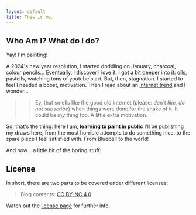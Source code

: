 ```yaml
---
layout: default
title: This is me.
---
```


## Who Am I? What do I do?

Yay! I'm painting!

A 2024's new year resolution, I started doddling on January, charcoal, colour pencils... Eventually, I discover I love it. I
got a bit deeper into it: oils, pastells, watching tons of youtube's art. But, then, stagnation. I started to feel 
I needed a boost, motivation. Then I read about an [internet trend](https://www.swyx.io/learn-in-public) and I wonder...

>> Ey, that smells like the good old internet (please: _don't like, do not subscribe_) when things were done for the shake of it. It could be _my_ thing too. A little extra motivation.

So, that's the thing: here I am, __learning to paint in public__ I'll be publishing my draws here, from the most 
horrible attempts to do something nice, to the spare piece I feel satisfied with. From Bluebell to the world!

And now... a little bit of the boring stuff:

## License

In short, there are two parts to be covered under different licenses:

> Blog contents: <a href="https://creativecommons.org/licenses/by-nc/4.0/deed.en">CC BY-NC 4.0</a> 

Watch out the <a href="/license"> license page</a> for further info.
